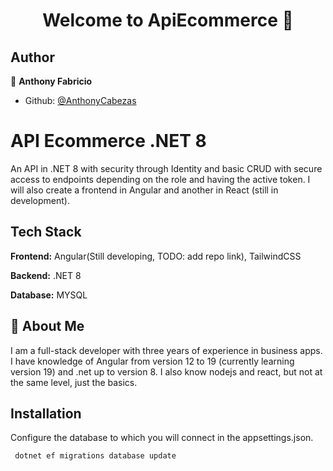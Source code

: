 <h1 align="center">Welcome to ApiEcommerce 👋</h1>

## Author

👤 **Anthony Fabricio**

* Github: [@AnthonyCabezas](https://github.com/AnthonyCabezas)

# API Ecommerce .NET 8

An API in .NET 8 with security through Identity and basic CRUD with secure access to endpoints depending on the role and having the active token. I will also create a frontend in Angular and another in React (still in development).

## Tech Stack

**Frontend:** Angular(Still developing, TODO: add repo link), TailwindCSS

**Backend:** .NET 8

**Database:**  MYSQL


## 🚀 About Me
I am a full-stack developer with three years of experience in business apps. I have knowledge of Angular from version 12 to 19 (currently learning version 19) and .net up to version 8. I also know nodejs and react, but not at the same level, just the basics.

## Installation

Configure the database to which you will connect in the appsettings.json.

```bash
 dotnet ef migrations database update
```